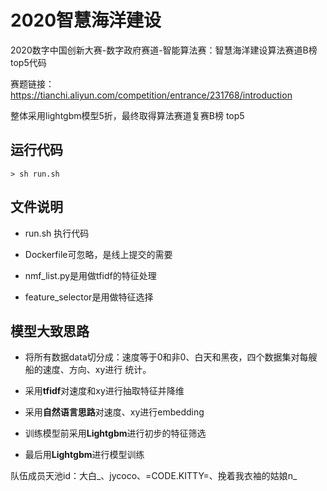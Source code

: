 # 2020智慧海洋建设
2020数字中国创新大赛-数字政府赛道-智能算法赛：智慧海洋建设算法赛道B榜 top5代码

赛题链接：https://tianchi.aliyun.com/competition/entrance/231768/introduction

整体采用lightgbm模型5折，最终取得算法赛道复赛B榜 top5

## 运行代码

```shell
> sh run.sh
```


## 文件说明
- run.sh 执行代码
- Dockerfile可忽略，是线上提交的需要

- nmf_list.py是用做tfidf的特征处理

- feature_selector是用做特征选择

## 模型大致思路

- 将所有数据data切分成：速度等于0和非0、白天和黑夜，四个数据集对每艘船的速度、方向、xy进行
统计。

- 采用**tfidf**对速度和xy进行抽取特征并降维

- 采用**自然语言思路**对速度、xy进行embedding

- 训练模型前采用**Lightgbm**进行初步的特征筛选

- 最后用**Lightgbm**进行模型训练

队伍成员天池id：大白_、jycoco、=CODE.KITTY=、挽着我衣袖的姑娘n_
